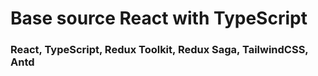 # Base source React with TypeScript

### React, TypeScript, Redux Toolkit, Redux Saga, TailwindCSS, Antd
